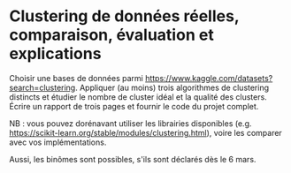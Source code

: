 # Clustering de données réelles, comparaison, évaluation et explications

Choisir une bases de données parmi https://www.kaggle.com/datasets?search=clustering. Appliquer (au moins) trois algorithmes de clustering distincts et étudier le nombre de cluster idéal et la qualité des clusters. Écrire un rapport de trois pages et fournir le code du projet complet.

NB : vous pouvez dorénavant utiliser les librairies disponibles (e.g. https://scikit-learn.org/stable/modules/clustering.html), voire les comparer avec vos implémentations.

Aussi, les binômes sont possibles, s'ils sont déclarés dès le 6 mars.

